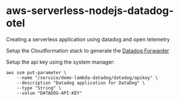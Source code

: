 # aws-serverless-nodejs-datadog-otel
Creating a serverless application using datadog and open telemetry

Setup the Cloudformation stack to generate the [Datadog Forwarder](https://docs.datadoghq.com/serverless/forwarder/)

Setup the api key using the system manager:

```
aws ssm put-parameter \
    --name "/service/demo-lambda-datadog/datadog/apikey" \
    --description "Datadog application for DataDog" \
    --type "String" \
    --value "DATADOG-API-KEY"
```